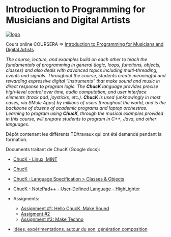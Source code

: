 # Introduction to Programming for Musicians and Digital Artists
[![logo](https://d3f1iyfxxz8i1e.cloudfront.net/courses/course_image/66e5c247d5b2.jpg)](https://www.class-central.com/mooc/851/coursera-introduction-to-programming-for-musicians-and-digital-artists)

Cours online COURSERA => [Introduction to Programming for Musicians and Digital Artists](https://www.class-central.com/mooc/851/coursera-introduction-to-programming-for-musicians-and-digital-artists)

*The course, lecture, and examples build on each other to teach the fundamentals of programming in general (logic, loops, functions, objects, classes) and also deals with advanced topics including multi-threading, events and signals.  Throughout the course, students create meaningful and rewarding expressive digital “instruments” that make sound and music in direct response to program logic.  The **ChucK** language provides precise high-level control over time, audio computation, and user interface elements (track pad, joysticks, etc.).  **ChucK** is used (unknowingly in most cases, via SMule Apps) by millions of users throughout the world, and is the backbone of dozens of academic programs and laptop orchestras.  Learning to program using **ChucK**, through the musical examples provided in this course, will prepare students to program in C++, Java, and other languages.*

Dépôt contenant les différents TD/travaux qui ont été demandé pendant la formation.

Documents traitant de ChucK (Google docs):
* [ChucK - Linux, MINT](https://docs.google.com/document/d/1tvKwSEOIinuNdVqAXCmYIKZIHW2MgLaAero91Js-AoU/edit?usp=sharing)
* [ChucK](https://docs.google.com/document/d/1r7Sex9t87qM_HDOsKbVBCN3Hgk5AhSoNER9oSqbp_FM/edit?usp=sharing)
* [ChucK : Language Specification > Classes & Objects](https://docs.google.com/document/d/1z3bJSC70baJsQTC5L-G2Lt4HOpBubayy9RH3YcLIziU/edit?usp=sharing)
* [ChucK - NotePad++ - User-Defined Language - HighLighter](https://docs.google.com/document/d/1SbUY9Qpkr2pgdqyLfcRSs-0xIVY6n4ThJw5Q65SidvA/edit?usp=sharing)

* Assigments:
  - [Assignment #1: Hello ChucK, Make Sound](https://docs.google.com/document/d/1o0QmcLn3dQnryhzkgXMb8AnIjMV1ESA9r2AoNu5awQ8/edit?usp=sharing)
  - [Assigment #2](https://docs.google.com/document/d/1FZkHNVo5gRaXXeJcaQ5wXl_ui8ueVPviskLDvdM3ifM/edit?usp=sharing)
  - [Assignment #3: Make Techno](https://docs.google.com/document/d/1kugQuAqmNXx5u_JlMHbm_oVLvhZGl24YHKJYD2-sld4/edit?usp=sharing)

* [Idées, expérimentations, autour du son, génération composition](https://docs.google.com/document/d/10MMvJPNhWmH1D7st80y4uMkqjMfj8xcIGxIrIwgN4Zw/edit?usp=sharing)
